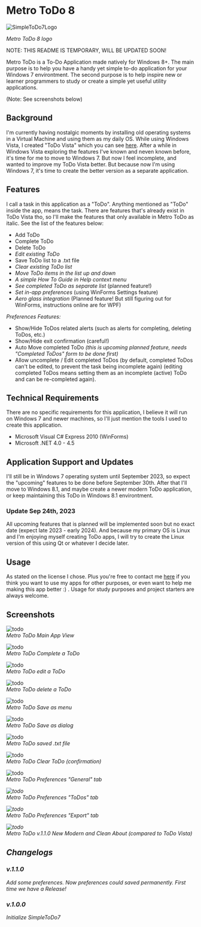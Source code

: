 # Metro ToDo 8
![SimpleToDo7Logo](images/ToDoSeven.png)

<i>Metro ToDo 8 logo</i>

NOTE: THIS README IS TEMPORARY, WILL BE UPDATED SOON!

Metro ToDo is a To-Do Application made natively for Windows 8+. The main purpose is to help you have a handy yet simple to-do application for your Windows 7 environtment. The second purpose is to help inspire new or learner programmers to study or create a simple yet useful utility applications.

(Note: See screenshots below)

## Background

I'm currently having nostalgic moments by installing old operating systems in a Virtual Machine and using them as my daily OS. While using Windows Vista, I created "ToDo Vista" which you can see [here](https://github.com/ricardo1pran/ToDoVista). After a while in Windows Vista exploring the features I've known and neven known before, it's time for me to move to Windows 7. But now I feel incomplete, and wanted to improve my ToDo Vista better. But because now I'm using Windows 7, it's time to create the better version as a separate application.

## Features

I call a task in this application as a "ToDo". Anything mentioned as "ToDo" inside the app, means the task. There are features that's already exist in ToDo Vista tho, so I'll make the features that only available in Metro ToDo as italic. See the list of the features below:

- Add ToDo
- Complete ToDo
- Delete ToDo
- <i>Edit existing ToDo</i>
- Save ToDo list to a .txt file
- <i>Clear existing ToDo list</i>
- <i>Move ToDo items in the list up and down</i>
- <i>A simple How To Guide in Help context menu</i>
- <i>See completed ToDo as separate list</i> (planned feature!)
- <i>Set in-app preferences</i> (using WinForms Settings feature)
- <i>Aero glass integration</i> (Planned feature! But still figuring out for WinForms, instructions online are for WPF)

<i>Preferences Features:</i>
- Show/Hide ToDos related alerts (such as alerts for completing, deleting ToDos, etc.)
- Show/Hide exit confirmation (careful!)
- Auto Move completed ToDo <i>(this is upcoming planned feature, needs "Completed ToDos" form to be done first)</i>
- Allow uncomplete / Edit completed ToDos (by default, completed ToDos can't be edited, to prevent the task being incomplete again) (editing completed ToDos means setting them as an incomplete (active) ToDo and can be re-completed again).

## Technical Requirements

There are no specific requirements for this application, I believe it will run on Windows 7 and newer machines, so I'll just mention the tools I used to create this application.

- Microsoft Visual C# Express 2010 (WinForms)
- Microsoft .NET 4.0 - 4.5

## Application Support and Updates

I'll still be in Windows 7 operating system until September 2023, so expect the "upcoming" features to be done before September 30th. After that I'll move to Windows 8.1, and maybe create a newer modern ToDo application, or keep maintaining this ToDo in Windows 8.1 environtment.

### Update Sep 24th, 2023
All upcoming features that is planned will be implemented soon but no exact date (expect late 2023 - early 2024). And because my primary OS is Linux and I'm enjoying myself creating ToDo apps, I will try to create the Linux version of this using Qt or whatever I decide later.

## Usage

As stated on the license I chose. Plus you're free to contact me [here](contact@ricardogunawan.com) if you think you want to use my apps for other purposes, or even want to help me making this app better :) . Usage for study purposes and project starters are always welcome.

## Screenshots

![todo](images/1.png)<br/>
<i>Metro ToDo Main App View</i>

![todo](images/2complete.png)<br/>
<i>Metro ToDo Complete a ToDo</i>

![todo](images/3edit.png)<br/>
<i>Metro ToDo edit a ToDo</i>

![todo](images/4del.png)<br/>
<i>Metro ToDo delete a ToDo</i>

![todo](images/5-1-save.png)<br/>
<i>Metro ToDo Save as menu</i>

![todo](images/5-2-save.png)<br/>
<i>Metro ToDo Save as dialog</i>

![todo](images/5-3-save.png)<br/>
<i>Metro ToDo saved .txt file</i>

![todo](images/6cls.png)<br/>
<i>Metro ToDo Clear ToDo (confirmation)</i>

![todo](images/pref1.png)<br/>
<i>Metro ToDo Preferences "General" tab

![todo](images/pref2.png)<br/>
<i>Metro ToDo Preferences "ToDos" tab

![todo](images/pref3.png)<br/>
<i>Metro ToDo Preferences "Export" tab

![todo](images/about2.png)<br/>
<i>Metro ToDo v.1.1.0 New Modern and Clean About (compared to ToDo Vista)</i>

## Changelogs
### v.1.1.0
Add some preferences. Now preferences could saved permanently. First time we have a Release!
### v.1.0.0
Initialize SimpleToDo7
